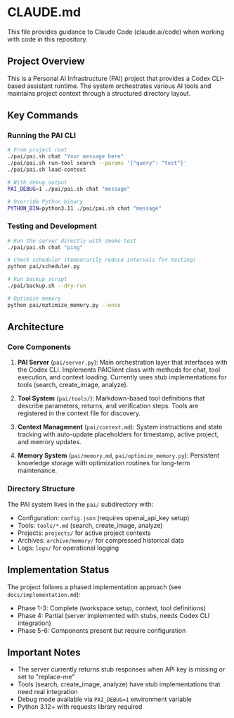 # CLAUDE.md

This file provides guidance to Claude Code (claude.ai/code) when working with code in this repository.

## Project Overview

This is a Personal AI Infrastructure (PAI) project that provides a Codex CLI-based assistant runtime. The system orchestrates various AI tools and maintains project context through a structured directory layout.

## Key Commands

### Running the PAI CLI
```bash
# From project root
./pai/pai.sh chat "Your message here"
./pai/pai.sh run-tool search --params '{"query": "test"}'
./pai/pai.sh load-context

# With debug output
PAI_DEBUG=1 ./pai/pai.sh chat "message"

# Override Python binary
PYTHON_BIN=python3.11 ./pai/pai.sh chat "message"
```

### Testing and Development
```bash
# Run the server directly with smoke test
./pai/pai.sh chat "ping"

# Check scheduler (temporarily reduce intervals for testing)
python pai/scheduler.py

# Run backup script
./pai/backup.sh --dry-run

# Optimize memory
python pai/optimize_memory.py --once
```

## Architecture

### Core Components

1. **PAI Server** (`pai/server.py`): Main orchestration layer that interfaces with the Codex CLI. Implements PAIClient class with methods for chat, tool execution, and context loading. Currently uses stub implementations for tools (search, create_image, analyze).

2. **Tool System** (`pai/tools/`): Markdown-based tool definitions that describe parameters, returns, and verification steps. Tools are registered in the context file for discovery.

3. **Context Management** (`pai/context.md`): System instructions and state tracking with auto-update placeholders for timestamp, active project, and memory updates.

4. **Memory System** (`pai/memory.md`, `pai/optimize_memory.py`): Persistent knowledge storage with optimization routines for long-term maintenance.

### Directory Structure

The PAI system lives in the `pai/` subdirectory with:
- Configuration: `config.json` (requires openai_api_key setup)
- Tools: `tools/*.md` (search, create_image, analyze)
- Projects: `projects/` for active project contexts
- Archives: `archive/memory/` for compressed historical data
- Logs: `logs/` for operational logging

## Implementation Status

The project follows a phased implementation approach (see `docs/implementation.md`):
- Phase 1-3: Complete (workspace setup, context, tool definitions)
- Phase 4: Partial (server implemented with stubs, needs Codex CLI integration)
- Phase 5-6: Components present but require configuration

## Important Notes

- The server currently returns stub responses when API key is missing or set to "replace-me"
- Tools (search, create_image, analyze) have stub implementations that need real integration
- Debug mode available via `PAI_DEBUG=1` environment variable
- Python 3.12+ with requests library required
